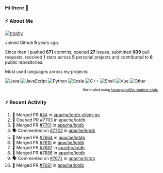 ### Hi there 👋

### :zap: About Me

[![trophy](https://github-profile-trophy.vercel.app/?username=HTHou&theme=onedark)](https://github.com/ryo-ma/github-profile-trophy)
   
Joined Github **5** years ago.

Since then I pushed **671** commits, opened **27** issues, submitted **609** pull requests, received **1** stars across **5** personal projects and contributed to **6** public repositories.

Most used languages across my projects:

![Java](https://img.shields.io/static/v1?style=flat-square&label=%E2%A0%80&color=555&labelColor=%23b07219&message=Java%EF%B8%B194.4%25)
![JavaScript](https://img.shields.io/static/v1?style=flat-square&label=%E2%A0%80&color=555&labelColor=%23f1e05a&message=JavaScript%EF%B8%B11.4%25)
![Python](https://img.shields.io/static/v1?style=flat-square&label=%E2%A0%80&color=555&labelColor=%233572A5&message=Python%EF%B8%B10.7%25)
![Scala](https://img.shields.io/static/v1?style=flat-square&label=%E2%A0%80&color=555&labelColor=%23c22d40&message=Scala%EF%B8%B10.6%25)
![C++](https://img.shields.io/static/v1?style=flat-square&label=%E2%A0%80&color=555&labelColor=%23f34b7d&message=C%2B%2B%EF%B8%B10.6%25)
![Shell](https://img.shields.io/static/v1?style=flat-square&label=%E2%A0%80&color=555&labelColor=%2389e051&message=Shell%EF%B8%B10.4%25)
![Vue](https://img.shields.io/static/v1?style=flat-square&label=%E2%A0%80&color=555&labelColor=%2341b883&message=Vue%EF%B8%B10.3%25)
![Other](https://img.shields.io/static/v1?style=flat-square&label=%E2%A0%80&color=555&labelColor=%23ededed&message=Other%EF%B8%B11.2%25)

<p align="right"><sub>Generated using <a href="https://github.com/marketplace/actions/profile-readme-stats">teoxoy/profile-readme-stats</a></sub></p>


<!--![](https://github.com/HTHou/HTHou/blob/output/github-contribution-grid-snake.svg)-->

<!--![Haonan Hou's github stats](https://github-readme-stats.vercel.app/api?username=HTHou&count_private=true&show_icons=true&theme=onedark)-->

<!--![Haonan Hou's wakatime stats](https://github-readme-stats.vercel.app/api/wakatime?username=HTHou&layout=compact&theme=onedark)-->

<!--![Top Langs](https://github-readme-stats.vercel.app/api/top-langs/?username=HTHou&theme=onedark&layout=compact)-->

### :zap: Recent Activity
<!--START_SECTION:activity-->
1. 🎉 Merged PR [#54](https://github.com/apache/iotdb-client-go/pull/54) in [apache/iotdb-client-go](https://github.com/apache/iotdb-client-go)
2. 💪 Opened PR [#7703](https://github.com/apache/iotdb/pull/7703) in [apache/iotdb](https://github.com/apache/iotdb)
3. 🎉 Merged PR [#7701](https://github.com/apache/iotdb/pull/7701) in [apache/iotdb](https://github.com/apache/iotdb)
4. 🗣 Commented on [#7702](https://github.com/apache/iotdb/issues/7702) in [apache/iotdb](https://github.com/apache/iotdb)
5. 🎉 Merged PR [#7664](https://github.com/apache/iotdb/pull/7664) in [apache/iotdb](https://github.com/apache/iotdb)
6. 🎉 Merged PR [#7610](https://github.com/apache/iotdb/pull/7610) in [apache/iotdb](https://github.com/apache/iotdb)
7. 🎉 Merged PR [#7687](https://github.com/apache/iotdb/pull/7687) in [apache/iotdb](https://github.com/apache/iotdb)
8. 🎉 Merged PR [#7686](https://github.com/apache/iotdb/pull/7686) in [apache/iotdb](https://github.com/apache/iotdb)
9. 🗣 Commented on [#7672](https://github.com/apache/iotdb/issues/7672) in [apache/iotdb](https://github.com/apache/iotdb)
10. 🎉 Merged PR [#7681](https://github.com/apache/iotdb/pull/7681) in [apache/iotdb](https://github.com/apache/iotdb)
<!--END_SECTION:activity-->

<!--
**HTHou/HTHou** is a ✨ _special_ ✨ repository because its `README.md` (this file) appears on your GitHub profile.

Here are some ideas to get you started:

- 🔭 I’m currently working on ...
- 🌱 I’m currently learning ...
- 👯 I’m looking to collaborate on ...
- 🤔 I’m looking for help with ...
- 💬 Ask me about ...
- 📫 How to reach me: ...
- 😄 Pronouns: ...
- ⚡ Fun fact: ...
-->
